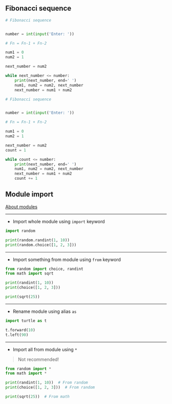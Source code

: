 ## Fibonacci sequence

```python
# Fibonacci sequence


number = int(input('Enter: '))

# Fn = Fn-1 + Fn-2

num1 = 0
num2 = 1

next_number = num2

while next_number <= number:
    print(next_number, end=' ')
    num1, num2 = num2, next_number
    next_number = num1 + num2
```

```python
# Fibonacci sequence


number = int(input('Enter: '))

# Fn = Fn-1 + Fn-2

num1 = 0
num2 = 1

next_number = num2
count = 1

while count <= number:
    print(next_number, end=' ')
    num1, num2 = num2, next_number
    next_number = num1 + num2
    count += 1
```

## Module import

[About modules](https://www.geeksforgeeks.org/python-modules/)

---

- Import whole module using ```import``` keyword

```python
import random

print(random.randint(1, 10))
print(random.choice([1, 2, 3]))
```

---

- Import something from module using ```from``` keyword

```python
from random import choice, randint
from math import sqrt

print(randint(1, 10))
print(choice([1, 2, 3]))

print(sqrt(25))
```

---

- Rename module using alias ```as```

```python
import turtle as t

t.forward(10)
t.left(90)
```

---

- Import all from module using ```*```

> Not recommended!

```python
from random import *
from math import *

print(randint(1, 10))  # From random
print(choice([1, 2, 3]))  # From random

print(sqrt(25))  # From math
```

